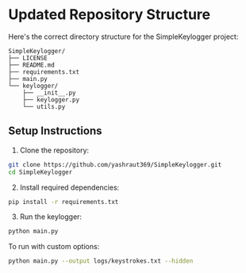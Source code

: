 # Updated Repository Structure

Here's the correct directory structure for the SimpleKeylogger project:

```
SimpleKeylogger/
├── LICENSE
├── README.md
├── requirements.txt
├── main.py
└── keylogger/
    ├── __init__.py
    ├── keylogger.py
    └── utils.py
```

## Setup Instructions

1. Clone the repository:
```bash
git clone https://github.com/yashraut369/SimpleKeylogger.git
cd SimpleKeylogger
```

2. Install required dependencies:
```bash
pip install -r requirements.txt
```

3. Run the keylogger:
```bash
python main.py
```

To run with custom options:
```bash
python main.py --output logs/keystrokes.txt --hidden
```
